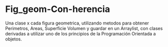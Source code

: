 # Fig_geom-Con-herencia
Una clase x cada figura geometrica, utilizando metodos para obtener Perimetros, Areas, Superficie Volumen y guardar en un Arraylist, 
con clases derivadas a utilizar uno de los principios de la Programación Orientada a objetos.
